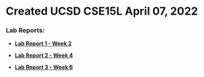 # Created UCSD CSE15L April 07, 2022

### Lab Reports:

- **[Lab Report 1 - Week 2](https://dklopstein.github.io/cse15l-lab-reports/lab-report-1-week-2.html)**

- **[Lab Report 2 - Week 4](https://dklopstein.github.io/cse15l-lab-reports/lab-report-2-week-4.html)**

- **[Lab Report 3 - Week 6](https://dklopstein.github.io/cse15l-lab-reports/lab-report-3-week-6.html)**